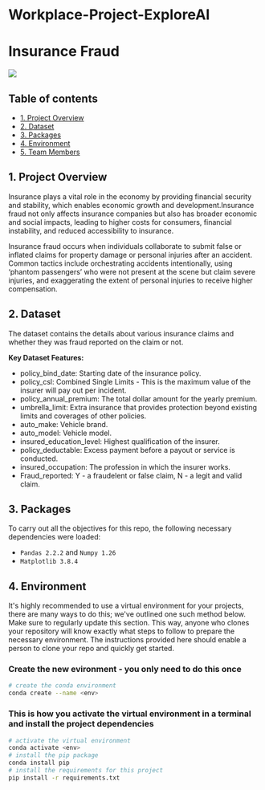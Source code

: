 # Workplace-Project-ExploreAI
# Insurance Fraud

![](https://img.shields.io/badge/Python-3776AB.svg?style=for-the-badge&logo=Python&logoColor=white)

## Table of contents
* [1. Project Overview](#project-description)
* [2. Dataset](#dataset)
* [3. Packages](#packages)
* [4. Environment](#environment)
* [5. Team Members](#team-members)

## 1. Project Overview <a class="anchor" id="project-description"></a>
Insurance plays a vital role in the economy by providing financial security and stability, which enables economic growth and development.Insurance fraud not only affects insurance companies but also has broader economic and social impacts, leading to higher costs for consumers, financial instability, and reduced accessibility to insurance.

Insurance fraud occurs when individuals collaborate to submit false or inflated claims for property damage or personal injuries after an accident. Common tactics include orchestrating accidents intentionally, using ‘phantom passengers’ who were not present at the scene but claim severe injuries, and exaggerating the extent of personal injuries to receive higher compensation.

## 2. Dataset <a class="anchor" id="dataset"></a>
The dataset contains the details about various insurance claims and whether they was fraud reported on the claim or not.

**Key Dataset Features:**
- policy_bind_date: Starting date of the insurance policy.
- policy_csl: Combined Single Limits - This is the maximum value of the insurer will pay out per incident.
- policy_annual_premium: The total dollar amount for the yearly premium.
- umbrella_limit: Extra insurance that provides protection beyond existing limits and coverages of other policies.
- auto_make: Vehicle brand.
- auto_model: Vehicle model.
- insured_education_level: Highest qualification of the insurer.
- policy_deductable: Excess payment before a payout or service is conducted.
- insured_occupation: The profession in which the insurer works.
- Fraud_reported: Y - a fraudelent or false claim, N - a legit and valid claim.



## 3. Packages <a class="anchor" id="packages"></a>

To carry out all the objectives for this repo, the following necessary dependencies were loaded:
+ `Pandas 2.2.2` and `Numpy 1.26`
+ `Matplotlib 3.8.4`
 

## 4. Environment <a class="anchor" id="environment"></a>

It's highly recommended to use a virtual environment for your projects, there are many ways to do this; we've outlined one such method below. Make sure to regularly update this section. This way, anyone who clones your repository will know exactly what steps to follow to prepare the necessary environment. The instructions provided here should enable a person to clone your repo and quickly get started.

### Create the new evironment - you only need to do this once

```bash
# create the conda environment
conda create --name <env>
```

### This is how you activate the virtual environment in a terminal and install the project dependencies

```bash
# activate the virtual environment
conda activate <env>
# install the pip package
conda install pip
# install the requirements for this project
pip install -r requirements.txt
```
